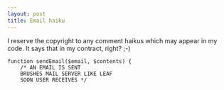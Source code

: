 ```yaml
---
layout: post
title: Email haiku
---
```

 
I reserve the copyright to any comment haikus which may appear in my code. It says that in my contract, right? ;-)

    function sendEmail($email, $contents) {
    	/* AN EMAIL IS SENT
    	BRUSHES MAIL SERVER LIKE LEAF
    	SOON USER RECEIVES */
